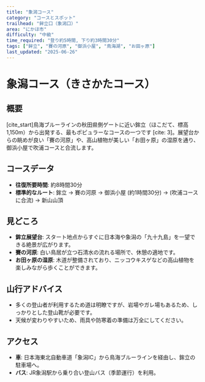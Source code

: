 ```yaml
---
title: "象潟コース"
category: "コースとスポット"
trailhead: "鉾立口（象潟口）"
area: "にかほ市"
difficulty: "中級"
time_required: "登り約5時間, 下り約3時間30分"
tags: ["鉾立", "賽の河原", "御浜小屋", "鳥海湖", "お田ヶ原"]
last_updated: "2025-06-26"
---
```


# 象潟コース（きさかたコース）

## 概要
[cite_start]鳥海ブルーラインの秋田県側ゲートに近い鉾立（ほこだて、標高1,150m）から出発する、最もポピュラーなコースの一つです [cite: 3]。展望台からの眺めが良い「賽の河原」や、高山植物が美しい「お田ヶ原」の湿原を通り、御浜小屋で吹浦コースと合流します。

## コースデータ
- **往復所要時間**: 約8時間30分
- **標準的なルート**: 鉾立 → 賽の河原 → 御浜小屋 (約1時間30分) → (吹浦コースに合流) → 新山山頂

## 見どころ
- **鉾立展望台**: スタート地点からすぐに日本海や象潟の「九十九島」を一望できる絶景が広がります。
- **賽の河原**: 白い鳥居が立つ石清水の流れる場所で、休憩の適地です。
- **お田ヶ原の湿原**: 木道が整備されており、ニッコウキスゲなどの高山植物を楽しみながら歩くことができます。

## 山行アドバイス
- 多くの登山者が利用するため道は明瞭ですが、岩場やガレ場もあるため、しっかりとした登山靴が必要です。
- 天候が変わりやすいため、雨具や防寒着の準備は万全にしてください。

## アクセス
- **車**: 日本海東北自動車道「象潟IC」から鳥海ブルーラインを経由し、鉾立の駐車場へ。
- **バス**: JR象潟駅から乗り合い登山バス（季節運行）を利用。